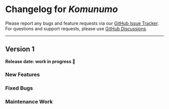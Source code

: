 # Changelog for *Komunumo*

Please report any bugs and feature requests via our
[GitHub Issue Tracker](https://github.com/McPringle/komunumo/issues).
For questions and support requests, please use
[GitHub Discussions](https://github.com/McPringle/komunumo/discussions).

---

## Version 1

**Release date: work in progress 🚧**

### New Features

### Fixed Bugs

### Maintenance Work

